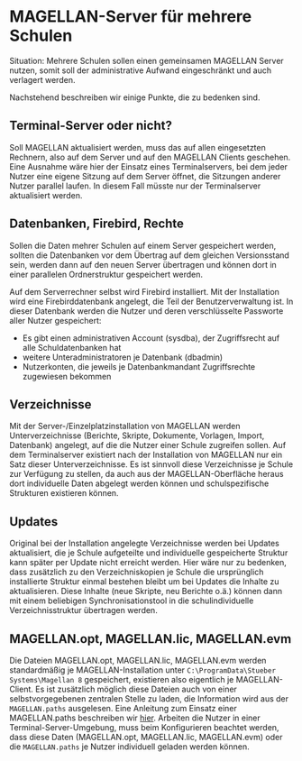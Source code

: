 # MAGELLAN-Server für mehrere Schulen

Situation: Mehrere Schulen sollen einen gemeinsamen MAGELLAN Server nutzen, somit soll der administrative Aufwand eingeschränkt und auch verlagert werden. 

Nachstehend beschreiben wir einige Punkte, die zu bedenken sind.

## Terminal-Server oder nicht?

Soll MAGELLAN aktualisiert werden, muss das auf allen eingesetzten Rechnern, also auf dem Server und auf den MAGELLAN Clients geschehen. Eine Ausnahme wäre hier der Einsatz eines Terminalservers, bei dem jeder Nutzer eine eigene Sitzung auf dem Server öffnet, die Sitzungen anderer Nutzer parallel laufen. In diesem Fall müsste nur der Terminalserver aktualisiert werden.

## Datenbanken, Firebird, Rechte

Sollen die Daten mehrer Schulen auf einem Server gespeichert werden, sollten die Datenbanken vor dem Übertrag auf dem gleichen Versionsstand sein, werden dann auf den neuen Server übertragen und können dort in einer parallelen Ordnerstruktur gespeichert werden.

Auf dem Serverrechner selbst wird  Firebird installiert. Mit der Installation wird eine Firebirddatenbank angelegt, die Teil der Benutzerverwaltung ist. In dieser Datenbank werden die Nutzer und deren verschlüsselte Passworte aller Nutzer gespeichert:

* Es gibt einen administrativen Account (sysdba), der Zugriffsrecht auf alle Schuldatenbanken hat
* weitere Unteradministratoren je Datenbank (dbadmin)
* Nutzerkonten, die jeweils je Datenbankmandant Zugriffsrechte zugewiesen bekommen

## Verzeichnisse

Mit der Server-/Einzelplatzinstallation von MAGELLAN werden Unterverzeichnisse (Berichte, Skripte, Dokumente, Vorlagen, Import, Datenbank) angelegt, auf die die Nutzer einer Schule zugreifen sollen. Auf dem Terminalserver existiert nach der Installation von MAGELLAN nur ein Satz dieser Unterverzeichnisse. Es ist sinnvoll diese Verzeichnisse je Schule zur Verfügung zu stellen, da auch aus der MAGELLAN-Oberfläche heraus dort individuelle Daten abgelegt werden können und schulspezifische Strukturen existieren können. 

## Updates

Original bei der Installation angelegte Verzeichnisse werden bei Updates aktualisiert, die je Schule aufgeteilte und individuelle gespeicherte Struktur kann später per Update nicht erreicht werden. Hier wäre nur zu bedenken, dass zusätzlich zu den Verzeichniskopien je Schule die ursprünglich installierte Struktur einmal bestehen bleibt um bei Updates die Inhalte zu aktualisieren. Diese Inhalte (neue Skripte, neu Berichte o.ä.) können dann mit einem beliebigen Synchronisationstool in die schulindividuelle Verzeichnisstruktur übertragen werden.

## MAGELLAN.opt, MAGELLAN.lic, MAGELLAN.evm

Die Dateien MAGELLAN.opt, MAGELLAN.lic, MAGELLAN.evm werden standardmäßig je MAGELLAN-Installation unter `C:\ProgramData\Stueber Systems\Magellan 8` gespeichert, existieren also eigentlich je MAGELLAN-Client. Es ist zusätzlich möglich diese Dateien auch von einer selbstvorgegebenen zentralen Stelle zu laden, die Information wird aus der `MAGELLAN.paths` ausgelesen.
Eine Anleitung zum Einsatz einer MAGELLAN.paths beschreiben wir [hier](https://doc.magellan.stueber.de/schulverwaltung/installation/die-pathsdatei/).
Arbeiten die Nutzer in einer Terminal-Server-Umgebung, muss beim Konfigurieren beachtet werden, dass diese Daten (MAGELLAN.opt, MAGELLAN.lic, MAGELLAN.evm) oder die `MAGELLAN.paths` je Nutzer individuell geladen werden können.